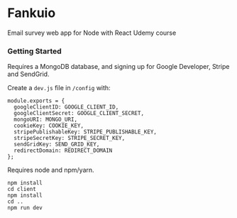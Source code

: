 # Fankuio
Email survey web app for Node with React Udemy course

### Getting Started

Requires a MongoDB database, and signing up for Google Developer, Stripe and SendGrid.

Create a `dev.js` file in `/config` with:
```
module.exports = {
  googleClientID: GOOGLE_CLIENT_ID,
  googleClientSecret: GOOGLE_CLIENT_SECRET,
  mongoURI: MONGO_URI,
  cookieKey: COOKIE_KEY,
  stripePublishableKey: STRIPE_PUBLISHABLE_KEY,
  stripeSecretKey: STRIPE_SECRET_KEY,
  sendGridKey: SEND_GRID_KEY,
  redirectDomain: REDIRECT_DOMAIN
};
```

Requires node and npm/yarn.
```
npm install
cd client
npm install
cd ..
npm run dev
```
